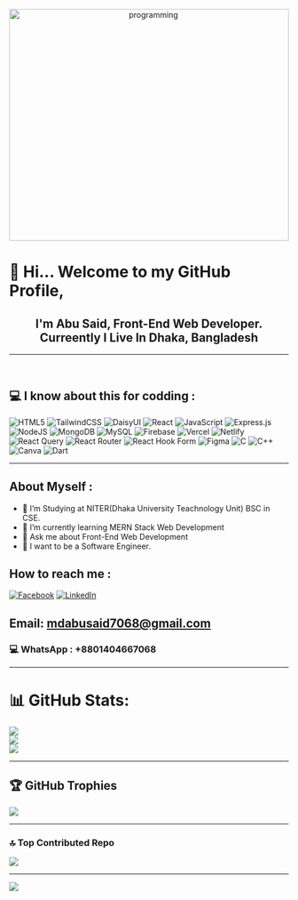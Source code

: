 <p align="center">
  <a href="https://ibb.co.com/wrrXhR2V">
    <img src="https://i.ibb.co.com/5xxyh6Jm/programming.jpg" alt="programming" style="width:100%; height:417px; object-fit:cover;" />
  </a>
</p>


# 👋  Hi... Welcome to my GitHub Profile,
## <div align="center"> I'm Abu Said, Front-End Web Developer. <br> Curreently I Live In Dhaka, Bangladesh</div>
<hr>
<br>


## 💻 I know about this for codding : 
![HTML5](https://img.shields.io/badge/html5-%23E34F26.svg?style=for-the-badge&logo=html5&logoColor=white) ![TailwindCSS](https://img.shields.io/badge/tailwindcss-%2338B2AC.svg?style=for-the-badge&logo=tailwind-css&logoColor=white) ![DaisyUI](https://img.shields.io/badge/daisyui-5A0EF8?style=for-the-badge&logo=daisyui&logoColor=white) ![React](https://img.shields.io/badge/react-%2320232a.svg?style=for-the-badge&logo=react&logoColor=%2361DAFB) ![JavaScript](https://img.shields.io/badge/javascript-%23323330.svg?style=for-the-badge&logo=javascript&logoColor=%23F7DF1E) ![Express.js](https://img.shields.io/badge/express.js-%23404d59.svg?style=for-the-badge&logo=express&logoColor=%2361DAFB) ![NodeJS](https://img.shields.io/badge/node.js-6DA55F?style=for-the-badge&logo=node.js&logoColor=white) ![MongoDB](https://img.shields.io/badge/MongoDB-%234ea94b.svg?style=for-the-badge&logo=mongodb&logoColor=white) ![MySQL](https://img.shields.io/badge/mysql-4479A1.svg?style=for-the-badge&logo=mysql&logoColor=white) ![Firebase](https://img.shields.io/badge/firebase-%23039BE5.svg?style=for-the-badge&logo=firebase) ![Vercel](https://img.shields.io/badge/vercel-%23000000.svg?style=for-the-badge&logo=vercel&logoColor=white) ![Netlify](https://img.shields.io/badge/netlify-%23000000.svg?style=for-the-badge&logo=netlify&logoColor=#00C7B7) ![React Query](https://img.shields.io/badge/-React%20Query-FF4154?style=for-the-badge&logo=react%20query&logoColor=white) ![React Router](https://img.shields.io/badge/React_Router-CA4245?style=for-the-badge&logo=react-router&logoColor=white) ![React Hook Form](https://img.shields.io/badge/React%20Hook%20Form-%23EC5990.svg?style=for-the-badge&logo=reacthookform&logoColor=white) ![Figma](https://img.shields.io/badge/figma-%23F24E1E.svg?style=for-the-badge&logo=figma&logoColor=white) ![C](https://img.shields.io/badge/c-%2300599C.svg?style=for-the-badge&logo=c&logoColor=white) ![C++](https://img.shields.io/badge/c++-%2300599C.svg?style=for-the-badge&logo=c%2B%2B&logoColor=white) ![Canva](https://img.shields.io/badge/Canva-%2300C4CC.svg?style=for-the-badge&logo=Canva&logoColor=white) ![Dart](https://img.shields.io/badge/dart-%230175C2.svg?style=for-the-badge&logo=dart&logoColor=white)

<hr>

 ## About Myself :
- 🔭 I’m Studying at NITER(Dhaka University Teachnology Unit) BSC in CSE. 
- 🌱 I’m currently learning MERN Stack Web Development 
- 💬 Ask me about Front-End Web Development 
- 🌱 I want to be a Software Engineer.


## How to reach me :
[![Facebook](https://img.shields.io/badge/Facebook-%231877F2.svg?logo=Facebook&logoColor=white)](https://facebook.com/abusaid1756) [![LinkedIn](https://img.shields.io/badge/LinkedIn-%230077B5.svg?logo=linkedin&logoColor=white)](https://linkedin.com/in/abusaid1756) 
## Email: mdabusaid7068@gmail.com
### 💻 WhatsApp : +8801404667068

<hr>


# 📊 GitHub Stats:
![](https://github-readme-stats.vercel.app/api/top-langs/?username=abusaid17&theme=radical&hide_border=false&include_all_commits=false&count_private=false&layout=compact)
<br>
![](https://github-readme-stats.vercel.app/api?username=abusaid17&theme=radical&hide_border=false&include_all_commits=false&count_private=false)<br/>
![](https://github-readme-streak-stats.herokuapp.com/?user=abusaid17&theme=radical&hide_border=false)<br/>

<hr>

## 🏆 GitHub Trophies
![](https://github-profile-trophy.vercel.app/?username=abusaid17&theme=radical&no-frame=false&no-bg=false&margin-w=4)

<hr>

### 🔝 Top Contributed Repo
![](https://github-contributor-stats.vercel.app/api?username=abusaid17&limit=5&theme=dark&combine_all_yearly_contributions=true)

---
[![](https://visitcount.itsvg.in/api?id=abusaid17&icon=0&color=2)](https://visitcount.itsvg.in)

<!-- Proudly created with GPRM ( https://gprm.itsvg.in ) -->
